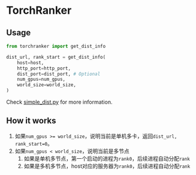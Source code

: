 # TorchRanker

## Usage

```python
from torchranker import get_dist_info

dist_url, rank_start = get_dist_info(
    host=host,
    http_port=http_port,
    dist_port=dist_port, # Optional
    num_gpus=num_gpus,
    world_size=world_size,
)
```

Check [simple_dist.py](./simple_dist.py) for more information.

## How it works

1. 如果`num_gpus >= world_size`，说明当前是单机多卡，返回`dist_url, rank_start=0`。
2. 如果`num_gpus < world_size`，说明当前是多节点
   1. 如果是单机多节点，第一个启动的进程为`rank0`，后续进程自动分配`rank`
   2. 如果是多机多节点，host对应的服务器为`rank0`，后续进程自动分配`rank`
